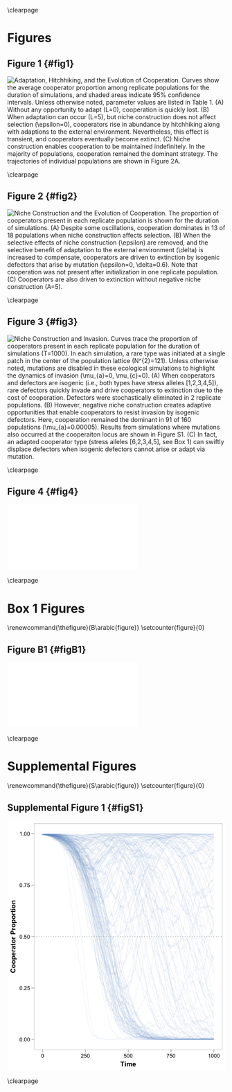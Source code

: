 \clearpage

# Figures

## Figure 1 {#fig1}

![**Adaptation, Hitchhiking, and the Evolution of Cooperation.** Curves show the average cooperator proportion among replicate populations for the duration of simulations, and shaded areas indicate 95% confidence intervals. Unless otherwise noted, parameter values are listed in [Table 1](#tables). (**A**) Without any opportunity to adapt ($L=0$), cooperation is quickly lost. (**B**) When adaptation can occur ($L=5$), but niche construction does not affect selection ($\epsilon=0$), cooperators rise in abundance by hitchhiking along with adaptions to the external environment. Nevertheless, this effect is transient, and cooperators eventually become extinct. (**C**) Niche construction enables cooperation to be maintained indefinitely. In the majority of populations, cooperation remained the dominant strategy. The trajectories of individual populations are shown in Figure 2A.](../figures/Figure1.png)

\clearpage


## Figure 2 {#fig2}

![**Niche Construction and the Evolution of Cooperation.** The proportion of cooperators present in each replicate population is shown for the duration of simulations. (**A**) Despite some oscillations, cooperation dominates in 13 of 18 populations when niche construction affects selection. (**B**) When the selective effects of niche construction ($\epsilon$) are removed, and the selective benefit of adaptation to the external environment ($\delta$) is increased to compensate, cooperators are driven to extinction by isogenic defectors that arise by mutation ($\epsilon=0$, $\delta=0.6$). Note that cooperation was not present after initialization in one replicate population. (**C**) Cooperators are also driven to extinction without negative niche construction ($A=5$).](../figures/Figure2.png)

\clearpage


## Figure 3 {#fig3}

![**Niche Construction and Invasion.** Curves trace the proportion of cooperators present in each replicate population for the duration of simulations ($T=1000$). In each simulation, a rare type was initiated at a single patch in the center of the population lattice ($N^{2}=121$). Unless otherwise noted, mutations are disabled in these ecological simulations to highlight the dynamics of invasion ($\mu_{a}=0, \mu_{c}=0$). (**A**) When cooperators and defectors are isogenic (i.e., both types have stress alleles [1,2,3,4,5]), rare defectors quickly invade and drive cooperators to extinction due to the cost of cooperation. Defectors were stochastically eliminated in 2 replicate populations. (**B**) However, negative niche construction creates adaptive opportunities that enable cooperators to resist invasion by isogenic defectors. Here, cooperation remained the dominant in 91 of 160 populations ($\mu_{a}=0.00005$). Results from simulations where mutations also occurred at the cooperaiton locus are shown in Figure S1. (**C**) In fact, an adapted cooperator type (stress alleles [6,2,3,4,5], see Box 1) can swiftly displace defectors when isogenic defectors cannot arise or adapt via mutation.](../figures/Figure3.png)

\clearpage

## Figure 4 {#fig4}

![**Cooperator Adaptation Prevents Defector Invasion.** Here we depict the distribution of dominant types among subpopulations over time for one representative simulation in which isogenic defectors arise. To highlight the effects of adaptation, mutations did not occur at the cooperation locus ($\mu_{c}=0$). At time $t=0$ (upper left panel), a single isogenic defector population (red) is placed among cooperator populations (light blue). Because these defectors do not bear the costs of cooperation, they spread ($t=272$). However, cooperators in one population gain an adaptation that gives them a fitness advantage over defectors (second panel, dark blue, lower left). At $t=325$, defectors continue to invade cooperator populations. However, the adapted cooperator type spreads more quickly due to its fitness advantage, invading both defector populations and ancestral cooperator populations ($t=390$), until it eventually fixes in the population ($t=500$). At $t=690$, a new cooperator type emerges that is favored due to negative niche construction (orange). This new type spreads rapidly ($t=812$) until reaching fixation ($t=900$). At this point, it becomes susceptible to invasion by the next "adapted" cooperator type, and the cycle continues.](../figures/Figure4.pdf)

\clearpage

# Box 1 Figures
\renewcommand{\thefigure}{B\arabic{figure}}
\setcounter{figure}{0}

## Figure B1 {#figB1}

![Figure for Box 1](../figures/FigureB1.pdf)

\clearpage


# Supplemental Figures

\renewcommand{\thefigure}{S\arabic{figure}}
\setcounter{figure}{0}

## Supplemental Figure 1 {#figS1}

![**Defector Invasion with Mutations.** The proportion of cooperators present in each replicate population is shown for the duration of simulations ($T=1000$). When mutations occur both at the adaptive loci and the cooperation locus ($\mu_{a}=\mu{c}=0.00005$), cooperation remains dominant in 58 of 160 replicate populations.](../figures/FigureS1.png)

\clearpage

